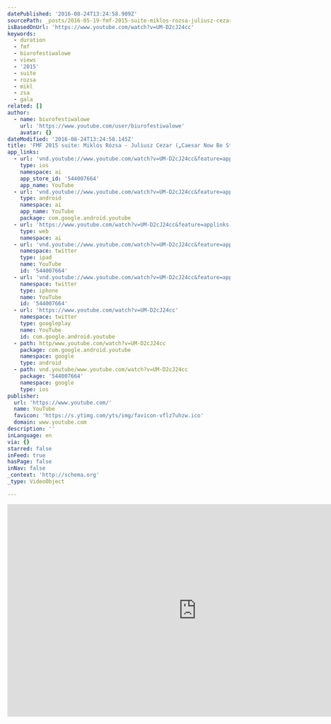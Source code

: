 ```yaml
---
datePublished: '2016-08-24T13:24:58.909Z'
sourcePath: _posts/2016-05-19-fmf-2015-suite-miklos-rozsa-juliusz-cezar-caesar-now-be.md
isBasedOnUrl: 'https://www.youtube.com/watch?v=UM-D2cJ24cc'
keywords:
  - duration
  - fmf
  - biurofestiwalowe
  - views
  - '2015'
  - suite
  - rozsa
  - mikl
  - zsa
  - gala
related: []
author:
  - name: biurofestiwalowe
    url: 'https://www.youtube.com/user/biurofestiwalowe'
    avatar: {}
dateModified: '2016-08-24T13:24:58.145Z'
title: 'FMF 2015 suite: Miklós Rózsa - Juliusz Cezar („Caesar Now Be Stil",1953)'
app_links:
  - url: 'vnd.youtube://www.youtube.com/watch?v=UM-D2cJ24cc&feature=applinks'
    type: ios
    namespace: ai
    app_store_id: '544007664'
    app_name: YouTube
  - url: 'vnd.youtube://www.youtube.com/watch?v=UM-D2cJ24cc&feature=applinks'
    type: android
    namespace: ai
    app_name: YouTube
    package: com.google.android.youtube
  - url: 'https://www.youtube.com/watch?v=UM-D2cJ24cc&feature=applinks'
    type: web
    namespace: ai
  - url: 'vnd.youtube://www.youtube.com/watch?v=UM-D2cJ24cc&feature=applinks'
    namespace: twitter
    type: ipad
    name: YouTube
    id: '544007664'
  - url: 'vnd.youtube://www.youtube.com/watch?v=UM-D2cJ24cc&feature=applinks'
    namespace: twitter
    type: iphone
    name: YouTube
    id: '544007664'
  - url: 'https://www.youtube.com/watch?v=UM-D2cJ24cc'
    namespace: twitter
    type: googleplay
    name: YouTube
    id: com.google.android.youtube
  - path: http/www.youtube.com/watch?v=UM-D2cJ24cc
    package: com.google.android.youtube
    namespace: google
    type: android
  - path: vnd.youtube/www.youtube.com/watch?v=UM-D2cJ24cc
    package: '544007664'
    namespace: google
    type: ios
publisher:
  url: 'https://www.youtube.com/'
  name: YouTube
  favicon: 'https://s.ytimg.com/yts/img/favicon-vflz7uhzw.ico'
  domain: www.youtube.com
description: ''
inLanguage: en
via: {}
starred: false
inFeed: true
hasPage: false
inNav: false
_context: 'http://schema.org'
_type: VideoObject

---
```

<iframe src="https://cdn.embedly.com/widgets/media.html?src=https%3A%2F%2Fwww.youtube.com%2Fembed%2FUM-D2cJ24cc%3Ffeature%3Doembed&amp;url=http%3A%2F%2Fwww.youtube.com%2Fwatch%3Fv%3DUM-D2cJ24cc&amp;image=https%3A%2F%2Fi.ytimg.com%2Fvi%2FUM-D2cJ24cc%2Fhqdefault.jpg&amp;key=b7d04c9b404c499eba89ee7072e1c4f7&amp;type=text%2Fhtml&amp;schema=youtube" width="854" height="480" scrolling="no" frameborder="0" allowfullscreen="" style=""></iframe>